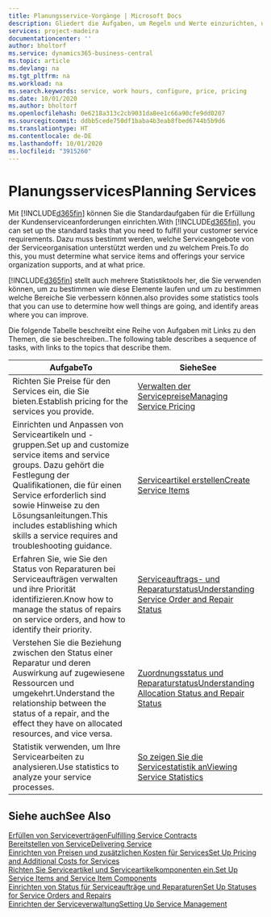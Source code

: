 ```yaml
---
title: Planungsservice-Vorgänge | Microsoft Docs
description: Gliedert die Aufgaben, um Regeln und Werte einzurichten, um Ihre Servicerichtlinien und Arbeitsgänge zu definieren.
services: project-madeira
documentationcenter: ''
author: bholtorf
ms.service: dynamics365-business-central
ms.topic: article
ms.devlang: na
ms.tgt_pltfrm: na
ms.workload: na
ms.search.keywords: service, work hours, configure, price, pricing
ms.date: 10/01/2020
ms.author: bholtorf
ms.openlocfilehash: 0e6218a313c2cb9031da8ee1c66a90cfe9dd0207
ms.sourcegitcommit: ddbb5cede750df1baba4b3eab8fbed6744b5b9d6
ms.translationtype: HT
ms.contentlocale: de-DE
ms.lasthandoff: 10/01/2020
ms.locfileid: "3915260"
---
```

# <a name="planning-services"></a><span data-ttu-id="7b6d6-103">Planungsservices</span><span class="sxs-lookup"><span data-stu-id="7b6d6-103">Planning Services</span></span>
<span data-ttu-id="7b6d6-104">Mit [!INCLUDE[d365fin](includes/d365fin_md.md)] können Sie die Standardaufgaben für die Erfüllung der Kundenserviceanforderungen einrichten.</span><span class="sxs-lookup"><span data-stu-id="7b6d6-104">With [!INCLUDE[d365fin](includes/d365fin_md.md)], you can set up the standard tasks that you need to fulfill your customer service requirements.</span></span> <span data-ttu-id="7b6d6-105">Dazu muss bestimmt werden, welche Serviceangebote von der Serviceorganisation unterstützt werden und zu welchem Preis.</span><span class="sxs-lookup"><span data-stu-id="7b6d6-105">To do this, you must determine what service items and offerings your service organization supports, and at what price.</span></span>   

[!INCLUDE[d365fin](includes/d365fin_md.md)] <span data-ttu-id="7b6d6-106">stellt auch mehrere Statistiktools her, die Sie verwenden können, um zu bestimmen wie diese Elemente laufen und um zu bestimmen welche Bereiche Sie verbessern können.</span><span class="sxs-lookup"><span data-stu-id="7b6d6-106">also provides some statistics tools that you can use to determine how well things are going, and identify areas where you can improve.</span></span>
  
<span data-ttu-id="7b6d6-107">Die folgende Tabelle beschreibt eine Reihe von Aufgaben mit Links zu den Themen, die sie beschreiben..</span><span class="sxs-lookup"><span data-stu-id="7b6d6-107">The following table describes a sequence of tasks, with links to the topics that describe them.</span></span>   
  
|<span data-ttu-id="7b6d6-108">**Aufgabe**</span><span class="sxs-lookup"><span data-stu-id="7b6d6-108">**To**</span></span>|<span data-ttu-id="7b6d6-109">**Siehe**</span><span class="sxs-lookup"><span data-stu-id="7b6d6-109">**See**</span></span>|  
|------------|-------------|  
|<span data-ttu-id="7b6d6-110">Richten Sie Preise für den Services ein, die Sie bieten.</span><span class="sxs-lookup"><span data-stu-id="7b6d6-110">Establish pricing for the services you provide.</span></span>|[<span data-ttu-id="7b6d6-111">Verwalten der Servicepreise</span><span class="sxs-lookup"><span data-stu-id="7b6d6-111">Managing Service Pricing</span></span>](service-service-price-management.md)|
|<span data-ttu-id="7b6d6-112">Einrichten und Anpassen von Serviceartikeln und -gruppen.</span><span class="sxs-lookup"><span data-stu-id="7b6d6-112">Set up and customize service items and service groups.</span></span> <span data-ttu-id="7b6d6-113">Dazu gehört die Festlegung der Qualifikationen, die für einen Service erforderlich sind sowie Hinweise zu den Lösungsanleitungen.</span><span class="sxs-lookup"><span data-stu-id="7b6d6-113">This includes establishing which skills a service requires and troubleshooting guidance.</span></span>| [<span data-ttu-id="7b6d6-114">Serviceartikel erstellen</span><span class="sxs-lookup"><span data-stu-id="7b6d6-114">Create Service Items</span></span>](service-how-to-create-service-items.md)|  
|<span data-ttu-id="7b6d6-115">Erfahren Sie, wie Sie den Status von Reparaturen bei Serviceaufträgen verwalten und ihre Priorität identifizieren.</span><span class="sxs-lookup"><span data-stu-id="7b6d6-115">Know how to manage the status of repairs on service orders, and how to identify their priority.</span></span>|[<span data-ttu-id="7b6d6-116">Serviceauftrags- und Reparaturstatus</span><span class="sxs-lookup"><span data-stu-id="7b6d6-116">Understanding Service Order and Repair Status</span></span>](service-service-order-status-and-repair-status.md)|  
|<span data-ttu-id="7b6d6-117">Verstehen Sie die Beziehung zwischen den Status einer Reparatur und deren Auswirkung auf zugewiesene Ressourcen und umgekehrt.</span><span class="sxs-lookup"><span data-stu-id="7b6d6-117">Understand the relationship between the status of a repair, and the effect they have on allocated resources, and vice versa.</span></span>|[<span data-ttu-id="7b6d6-118">Zuordnungsstatus und Reparaturstatus</span><span class="sxs-lookup"><span data-stu-id="7b6d6-118">Understanding Allocation Status and Repair Status</span></span>](service-allocation-status-and-repair-status.md)|  
|<span data-ttu-id="7b6d6-119">Statistik verwenden, um Ihre Servicearbeiten zu analysieren.</span><span class="sxs-lookup"><span data-stu-id="7b6d6-119">Use statistics to analyze your service processes.</span></span> | [<span data-ttu-id="7b6d6-120">So zeigen Sie die Servicestatistik an</span><span class="sxs-lookup"><span data-stu-id="7b6d6-120">Viewing Service Statistics</span></span>](service-service-statistics.md) |

## <a name="see-also"></a><span data-ttu-id="7b6d6-121">Siehe auch</span><span class="sxs-lookup"><span data-stu-id="7b6d6-121">See Also</span></span>
[<span data-ttu-id="7b6d6-122">Erfüllen von Serviceverträgen</span><span class="sxs-lookup"><span data-stu-id="7b6d6-122">Fulfilling Service Contracts</span></span>](service-fulfill-service-contracts.md)  
[<span data-ttu-id="7b6d6-123">Bereitstellen von Service</span><span class="sxs-lookup"><span data-stu-id="7b6d6-123">Delivering Service</span></span>](service-deliver-service.md)  
[<span data-ttu-id="7b6d6-124">Einrichten von Preisen und zusätzlichen Kosten für Services</span><span class="sxs-lookup"><span data-stu-id="7b6d6-124">Set Up Pricing and Additional Costs for Services</span></span>](service-how-setup-service-costs-pricing.md)  
[<span data-ttu-id="7b6d6-125">Richten Sie Serviceartikel und Serviceartikelkomponenten ein.</span><span class="sxs-lookup"><span data-stu-id="7b6d6-125">Set Up Service Items and Service Item Components</span></span>](service-how-setup-service-items.md)  
[<span data-ttu-id="7b6d6-126">Einrichten von Status für Serviceaufträge und Reparaturen</span><span class="sxs-lookup"><span data-stu-id="7b6d6-126">Set Up Statuses for Service Orders and Repairs</span></span>](service-order-repair-status.md)  
[<span data-ttu-id="7b6d6-127">Einrichten der Serviceverwaltung</span><span class="sxs-lookup"><span data-stu-id="7b6d6-127">Setting Up Service Management</span></span>](service-setup-service.md)  
